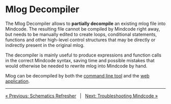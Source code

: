 # Mlog Decompiler

The Mlog Decompiler allows to **partially decompile** an existing mlog file into Mindcode. The resulting file cannot be compiled by Mindcode right away, but needs to be manually edited to create loops, conditional statements, functions and other high-level control structures that may be directly or indirectly present in the original mlog.

The decompiler is mainly useful to produce expressions and function calls in the correct Mindcode syntax, saving time and possible mistakes that would otherwise be needed to rewrite mlog into Mindcode by hand.   

Mlog can be decompiled by both the [command line tool](TOOLS-CMDLINE.markdown) and the [web application](http://mindcode.herokuapp.com/mlog-decompiler).

---

[« Previous: Schematics Refresher](TOOLS-REFRESHER.markdown) &nbsp; | &nbsp; [Next: Troubleshooting Mindcode »](TROUBLESHOOTING.markdown)
